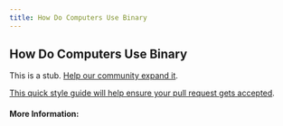 ```yaml
---
title: How Do Computers Use Binary
---
```


## How Do Computers Use Binary

This is a stub. [Help our community expand it](https://github.com/freeCodeCamp/guide-articles/tree/master/articles/Math/Number-Theory/How-Do-Computers-Use-Binary/index.md).

[This quick style guide will help ensure your pull request gets accepted](https://github.com/freeCodeCamp/guide-articles/blob/master/README.md).

<!-- The article goes here, in GitHub-flavored Markdown. Feel free to add YouTube videos, images, and CodePen/JSBin embeds  -->

#### More Information:
<!-- Please add any articles you think might be helpful to read before writing the article -->


